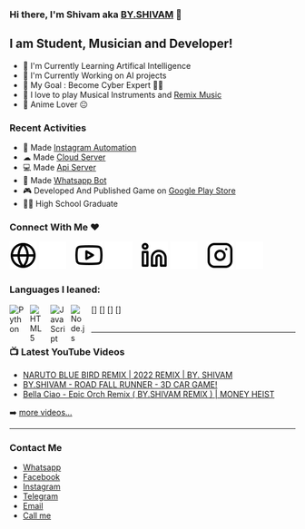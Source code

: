 ### Hi there, I'm Shivam aka [BY.SHIVAM](https://g.co/kgs/nsGsHx) 👋

## I am Student, Musician and Developer!
- 🤖 I'm Currently Learning Artifical Intelligence 
- 🏧 I'm Currently Working on AI projects 
- 🥅 My Goal : Become Cyber Expert 🐱‍💻
- 🎵 I love to play Musical Instruments and [Remix Music](youtube)
- 💝 Anime Lover 😐

### Recent Activities 

- 🏧 Made [Instagram Automation](https://instagram.com/by.shivam_ai)
- ☁ Made [Cloud Server](https://cloud.byshivam.ml/)
- 💻 Made [Api Server](https://api.byshivam.ml/)
- 🤖 Made [Whatsapp Bot](https://github.com/byshivam/L4663R-BOT-RE)
- 🎮 Developed And Published Game on [Google Play Store](https://play.google.com/store/apps/details?id=com.byshivam.roadfall)
- 👨‍🎓 High School Graduate

### Connect With Me ♥


[![website](./img/globe-light.svg)](https://byshivam.ml#gh-light-mode-only)
[![website](./img/globe-dark.svg)](https://byshivam.ml#gh-dark-mode-only)
&nbsp;&nbsp;
[![website](./img/youtube-light.svg)](https://youtube.com/byshivamrebooted#gh-light-mode-only)
[![website](./img/youtube-dark.svg)](https://youtube.com/byshivamrebooted#gh-dark-mode-only)
&nbsp;&nbsp;
[![website](./img/linkedin-light.svg)](https://linkedin.com/in/byshivam#gh-light-mode-only)
[![website](./img/linkedin-dark.svg)](https://linkedin.com/in/byshivam#gh-dark-mode-only)
&nbsp;&nbsp;
[![website](./img/instagram-light.svg)](https://instagram.com/by.shivamyt#gh-light-mode-only)
[![website](./img/instagram-dark.svg)](https://instagram.com/by.shivamyt#gh-dark-mode-only)

### Languages I leaned:
[<img align="left" alt="Python" width="26px" src="https://cdn.jsdelivr.net/gh/devicons/devicon/icons/python/python-original.svg" style="padding-right:10px;" />]
[<img align="left" alt="HTML5" width="26px" src="https://cdn.jsdelivr.net/gh/devicons/devicon/icons/html5/html5-original.svg" style="padding-right:10px;" />]
[<img align="left" alt="JavaScript" width="26px" src="https://cdn.jsdelivr.net/gh/devicons/devicon/icons/javascript/javascript-original.svg" style="padding-right:10px;" />]
[<img align="left" alt="Node.js" width="26px" src="https://cdn.jsdelivr.net/gh/devicons/devicon/icons/nodejs/nodejs-original.svg" style="padding-right:10px;" />]
<br />
<br />

---

### 📺 Latest YouTube Videos

<!-- YOUTUBE:START -->
- [NARUTO BLUE BIRD REMIX | 2022 REMIX | BY. SHIVAM](https://www.youtube.com/watch?v=YvuVkaFXDqI)
- [BY.SHIVAM - ROAD FALL RUNNER - 3D CAR GAME!](https://www.youtube.com/watch?v=b2L61RSK4hM)
- [Bella Ciao - Epic Orch Remix ( BY.SHIVAM REMIX ) | MONEY HEIST](https://www.youtube.com/watch?v=JuV_MXrDTVw)
<!-- YOUTUBE:END -->

➡️ [more videos...](https://youtube.com/byshivamrebooted)

---

### Contact Me

- [Whatsapp](https://wa.me/917217810625?text=Hello%20Shivam!%20I%20found%20your%20Number%20on%20GitHub%20%3A)
- [Facebook](https://facebook.com/byshivam)
- [Instagram](https://instagram.com/by.shivamyt)
- [Telegram](https://t.me/byshivam)
- [Email](mailto:byshivamofficial@gmail.com)
- [Call me](tel:+917217810625)

